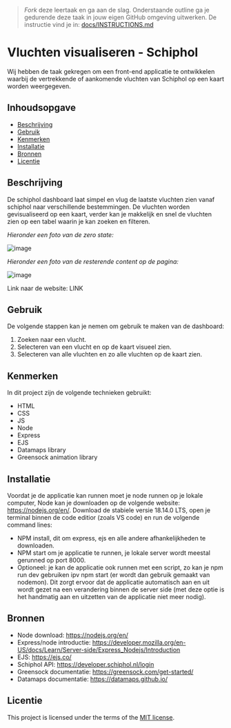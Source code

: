 > _Fork_ deze leertaak en ga aan de slag. Onderstaande outline ga je gedurende deze taak in jouw eigen GitHub omgeving uitwerken. De instructie vind je in: [docs/INSTRUCTIONS.md](docs/INSTRUCTIONS.md)

# Vluchten visualiseren - Schiphol
Wij hebben de taak gekregen om een front-end applicatie te ontwikkelen waarbij de vertrekkende of aankomende vluchten van Schiphol op een kaart worden weergegeven.

## Inhoudsopgave

  * [Beschrijving](#beschrijving)
  * [Gebruik](#gebruik)
  * [Kenmerken](#kenmerken)
  * [Installatie](#installatie)
  * [Bronnen](#bronnen)
  * [Licentie](#licentie)

## Beschrijving
<!-- Bij Beschrijving staat kort beschreven wat voor project het is en wat je hebt gemaakt -->
De schiphol dashboard laat simpel en vlug de laatste vluchten zien vanaf schiphol naar verschillende bestemmingen. De vluchten worden gevisualiseerd op een kaart, verder kan je makkelijk en snel de vluchten zien op een tabel waarin je kan zoeken en filteren.
<!-- Voeg een mooie poster visual toe 📸 -->
_Hieronder een foto van de zero state:_

![image](https://github.com/Tolga1999/proof-of-concept/assets/112855878/76f498a5-fff5-4233-ab31-96cb8a2fb2f0)

_Hieronder een foto van de resterende content op de pagina:_

![image](https://github.com/Tolga1999/proof-of-concept/assets/112855878/3bd76322-cd59-4a0b-ae00-ee03924e3fa9)

<!-- Voeg een link toe naar Github Pages 🌐-->
Link naar de website: LINK

## Gebruik
<!-- Bij Gebruik staat de user story, hoe het werkt en wat je er mee kan. -->
De volgende stappen kan je nemen om gebruik te maken van de dashboard:

1. Zoeken naar een vlucht.
2. Selecteren van een vlucht en op de kaart visueel zien.
3. Selecteren van alle vluchten en zo alle vluchten op de kaart zien.

## Kenmerken
<!-- Bij Kenmerken staat welke technieken zijn gebruikt en hoe. Wat is de HTML structuur? Wat zijn de belangrijkste dingen in CSS? Wat is er met JS gedaan en hoe? Misschien heb je iets met NodeJS gedaan, of heb je een framwork of library gebruikt? -->
In dit project zijn de volgende technieken gebruikt:
- HTML
- CSS
- JS
- Node
- Express
- EJS
- Datamaps library
- Greensock animation library

## Installatie
<!-- Bij Instalatie staat hoe een andere developer aan jouw repo kan werken -->
Voordat je de applicatie kan runnen moet je node runnen op je lokale computer, Node kan je downloaden op de volgende website: https://nodejs.org/en/.
Download de stabiele versie 18.14.0 LTS, open je terminal binnen de code editior (zoals VS code) en run de volgende command lines:

- NPM install, dit om express, ejs en alle andere afhankelijkheden te downloaden.
- NPM start om je applicatie te runnen, je lokale server wordt meestal gerunned op port 8000.
- Optioneel: je kan de applicatie ook runnen met een script, zo kan je npm run dev gebruiken ipv npm start (er wordt dan gebruik gemaakt van nodemon). Dit zorgt ervoor dat de applicatie automatisch aan en uit wordt gezet na een verandering binnen de server side (met deze optie is het handmatig aan en uitzetten van de applicatie niet meer nodig).

## Bronnen
- Node download: https://nodejs.org/en/
- Express/node introductie: https://developer.mozilla.org/en-US/docs/Learn/Server-side/Express_Nodejs/Introduction
- EJS: https://ejs.co/
- Schiphol API: https://developer.schiphol.nl/login
- Greensock documentatie: https://greensock.com/get-started/
- Datamaps documentatie: https://datamaps.github.io/


## Licentie

This project is licensed under the terms of the [MIT license](./LICENSE).
